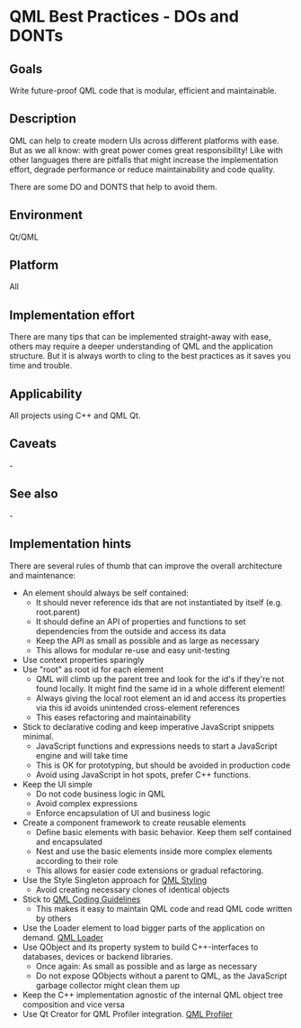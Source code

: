 # QML Best Practices - DOs and DONTs

## Goals

Write future-proof QML code that is modular, efficient and maintainable.

## Description

QML can help to create modern UIs across different platforms with ease. But as we all know: with great power comes great responsibility!
Like with other languages there are pitfalls that might increase the implementation effort, degrade performance or reduce maintainability and code quality.

There are some DO and DONTS that help to avoid them.

## Environment

Qt/QML

## Platform

All

## Implementation effort

There are many tips that can be implemented straight-away with ease,
others may require a deeper understanding of QML and the application structure.
But it is always worth to cling to the best practices as it saves you time and trouble.

## Applicability

All projects using C++ and QML Qt.

## Caveats

\-

## See also

\-

## Implementation hints

There are several rules of thumb that can improve the overall architecture and maintenance:

* An element should always be self contained:
  * It should never reference ids that are not instantiated by itself (e.g. root.parent)
  * It should define an API of properties and functions to set dependencies from the outside and access its data
  * Keep the API as small as possible and as large as necessary
  * This allows for modular re-use and easy unit-testing
* Use context properties sparingly
* Use "root" as root id for each element
  * QML will climb up the parent tree and look for the id's if they're not found locally. It might find the same id in a whole different element!
  * Always giving the local root element an id and access its properties via this id avoids unintended cross-element references
  * This eases refactoring and maintainability
* Stick to declarative coding and keep imperative JavaScript snippets minimal.
  * JavaScript functions and expressions needs to start a JavaScript engine and will take time
  * This is OK for prototyping, but should be avoided in production code
  * Avoid using JavaScript in hot spots, prefer C++ functions.
* Keep the UI simple
  * Do not code business logic in QML
  * Avoid complex expressions
  * Enforce encapsulation of UI and business logic
* Create a component framework to create reusable elements
  * Define basic elements with basic behavior. Keep them self contained and encapsulated
  * Nest and use the basic elements inside more complex elements according to their role
  * This allows for easier code extensions or gradual refactoring.
* Use the Style Singleton approach for [QML Styling](https://wiki.qt.io/Qml_Styling)
  * Avoid creating necessary clones of identical objects
* Stick to [QML Coding Guidelines](https://doc.qt.io/qt-5/qml-codingconventions.html)
  * This makes it easy to maintain QML code and read QML code written by others
* Use the Loader element to load bigger parts of the application on demand. [QML Loader](https://doc.qt.io/qt-5/qml-qtquick-loader.html)
* Use QObject and its property system to build C++-interfaces to databases, devices or backend libraries.
  * Once again: As small as possible and as large as necessary
  * Do not expose QObjects without a parent to QML, as the JavaScript garbage collector might clean them up
* Keep the C++ implementation agnostic of the internal QML object tree composition and vice versa
* Use Qt Creator for QML Profiler integration. [QML Profiler](https://doc.qt.io/qtcreator/creator-qml-performance-monitor.html)
